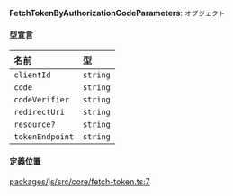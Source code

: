 **FetchTokenByAuthorizationCodeParameters**: `オブジェクト`

#### 型宣言

| 名前              | 型       |
| :---------------- | :------- |
| `clientId`        | `string` |
| `code`            | `string` |
| `codeVerifier`    | `string` |
| `redirectUri`     | `string` |
| `resource?`       | `string` |
| `tokenEndpoint`   | `string` |

#### 定義位置

[packages/js/src/core/fetch-token.ts:7](https://github.com/logto-io/js/blob/f0f78e6/packages/js/src/core/fetch-token.ts#L7)